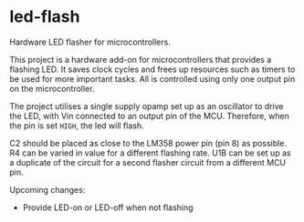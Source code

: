 # led-flash
Hardware LED flasher for microcontrollers.

This project is a hardware add-on for microcontrollers that provides a flashing LED. It saves clock cycles and frees up resources such as timers to be used for more important tasks. All is controlled using only one output pin on the microcontroller.

The project utilises a single supply opamp set up as an oscillator to drive the LED, with Vin connected to an output pin of the MCU. Therefore, when the pin is set ```HIGH```, the led will flash.

C2 should be placed as close to the LM358 power pin (pin 8) as possible. 
R4 can be varied in value for a different flashing rate.
U1B can be set up as a duplicate of the circuit for a second flasher circuit from a different MCU pin.

Upcoming changes:
- Provide LED-on or LED-off when not flashing
